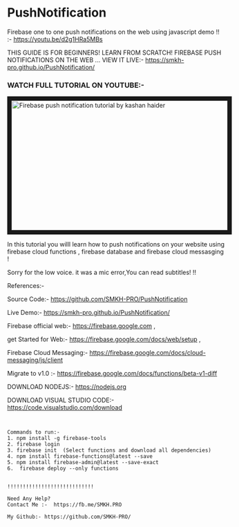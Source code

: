 # PushNotification
Firebase one to one push notifications on the web  using javascript  demo !! :-   https://youtu.be/d2g1HRa5MBs


THIS GUIDE IS FOR BEGINNERS! LEARN FROM SCRATCH! FIREBASE PUSH NOTIFICATIONS ON THE WEB ...
VIEW IT LIVE:- 
https://smkh-pro.github.io/PushNotification/

<h3>WATCH FULL TUTORIAL ON YOUTUBE:-</h3>


<a href="http://www.youtube.com/watch?feature=player_embedded&v=d2g1HRa5MBs
" target="_blank"><img src="https://smkh-pro.github.io/PushNotification/thumbnail.png" 
alt="Firebase push notification tutorial by kashan haider" width="500" height="300" border="10" /></a>





In this tutorial you willl learn how to push notifications on your website using firebase cloud functions , firebase database and firebase cloud messasging ! 


Sorry for the low voice. it was a mic error,You can read subtitles! !!


References:-

Source Code:- 
https://github.com/SMKH-PRO/PushNotification

Live Demo:- 
https://smkh-pro.github.io/PushNotification/

Firebase official web:-
 https://firebase.google.com ,

get Started for Web:- 
https://firebase.google.com/docs/web/setup ,

Firebase Cloud Messaging:- https://firebase.google.com/docs/cloud-messaging/js/client

Migrate to v1.0 :- 
https://firebase.google.com/docs/functions/beta-v1-diff


DOWNLOAD NODEJS:- 
https://nodejs.org

DOWNLOAD VISUAL STUDIO CODE:- 
https://code.visualstudio.com/download



~~~~~~~~~~~~~~~~~~~


Commands to run:- 
1. npm install -g firebase-tools
2. firebase login
3. firebase init  (Select functions and download all dependencies) 
4. npm install firebase-functions@latest --save
5. npm install firebase-admin@latest --save-exact
6.  firebase deploy --only functions 


!!!!!!!!!!!!!!!!!!!!!!!!!!!!

Need Any Help? 
Contact Me :-  https://fb.me/SMKH.PRO

My Github:- https://github.com/SMKH-PRO/
